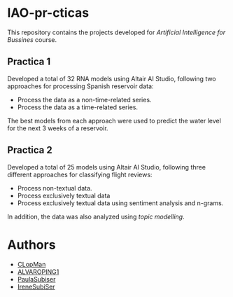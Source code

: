 # IAO-pr-cticas
This repository contains the projects developed for _Artificial Intelligence for Bussines_ course.

## Practica 1
Developed a total of 32 RNA models using Altair AI Studio, following two approaches for processing Spanish reservoir data:
- Process the data as a non-time-related series.
- Process the data as a time-related series.

The best models from each approach were used to predict the water level for the next 3 weeks of a reservoir.

## Practica 2

Developed a total of 25 models using Altair AI Studio, following three different
approaches for classifying flight reviews:
- Process non-textual data.
- Process exclusively textual data
- Process exclusively textual data using sentiment analysis and n-grams.

In addition, the data was also analyzed using *topic modelling*.

# Authors
- [CLopMan](https://github.com/CLopMan)
- [ALVAROPING1](https://github.com/ALVAROPING1)
- [PaulaSubiser](https://github.com/PaulaSubiser)
- [IreneSubiSer](https://github.com/IreneSubiSer)
